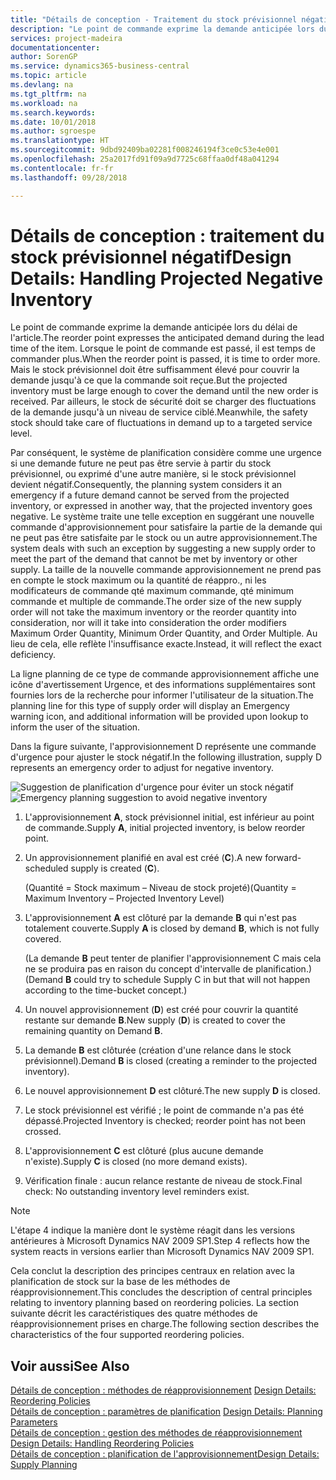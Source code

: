 ```yaml
---
title: "Détails de conception - Traitement du stock prévisionnel négatif | Microsoft Docs"
description: "Le point de commande exprime la demande anticipée lors du délai de l'article. Lorsque le point de commande est passé, il est temps de commander plus. Mais le stock prévisionnel doit être suffisamment élevé pour couvrir la demande jusqu'à ce que la commande soit reçue. Par ailleurs, le stock de sécurité doit se charger des fluctuations de la demande jusqu'à un niveau de service ciblé."
services: project-madeira
documentationcenter: 
author: SorenGP
ms.service: dynamics365-business-central
ms.topic: article
ms.devlang: na
ms.tgt_pltfrm: na
ms.workload: na
ms.search.keywords: 
ms.date: 10/01/2018
ms.author: sgroespe
ms.translationtype: HT
ms.sourcegitcommit: 9dbd92409ba02281f008246194f3ce0c53e4e001
ms.openlocfilehash: 25a2017fd91f09a9d7725c68ffaa0df48a041294
ms.contentlocale: fr-fr
ms.lasthandoff: 09/28/2018

---
```

# <a name="design-details-handling-projected-negative-inventory"></a><span data-ttu-id="b846d-106">Détails de conception : traitement du stock prévisionnel négatif</span><span class="sxs-lookup"><span data-stu-id="b846d-106">Design Details: Handling Projected Negative Inventory</span></span>
<span data-ttu-id="b846d-107">Le point de commande exprime la demande anticipée lors du délai de l'article.</span><span class="sxs-lookup"><span data-stu-id="b846d-107">The reorder point expresses the anticipated demand during the lead time of the item.</span></span> <span data-ttu-id="b846d-108">Lorsque le point de commande est passé, il est temps de commander plus.</span><span class="sxs-lookup"><span data-stu-id="b846d-108">When the reorder point is passed, it is time to order more.</span></span> <span data-ttu-id="b846d-109">Mais le stock prévisionnel doit être suffisamment élevé pour couvrir la demande jusqu'à ce que la commande soit reçue.</span><span class="sxs-lookup"><span data-stu-id="b846d-109">But the projected inventory must be large enough to cover the demand until the new order is received.</span></span> <span data-ttu-id="b846d-110">Par ailleurs, le stock de sécurité doit se charger des fluctuations de la demande jusqu'à un niveau de service ciblé.</span><span class="sxs-lookup"><span data-stu-id="b846d-110">Meanwhile, the safety stock should take care of fluctuations in demand up to a targeted service level.</span></span>  

 <span data-ttu-id="b846d-111">Par conséquent, le système de planification considère comme une urgence si une demande future ne peut pas être servie à partir du stock prévisionnel, ou exprimé d'une autre manière, si le stock prévisionnel devient négatif.</span><span class="sxs-lookup"><span data-stu-id="b846d-111">Consequently, the planning system considers it an emergency if a future demand cannot be served from the projected inventory, or expressed in another way, that the projected inventory goes negative.</span></span> <span data-ttu-id="b846d-112">Le système traite une telle exception en suggérant une nouvelle commande d'approvisionnement pour satisfaire la partie de la demande qui ne peut pas être satisfaite par le stock ou un autre approvisionnement.</span><span class="sxs-lookup"><span data-stu-id="b846d-112">The system deals with such an exception by suggesting a new supply order to meet the part of the demand that cannot be met by inventory or other supply.</span></span> <span data-ttu-id="b846d-113">La taille de la nouvelle commande approvisionnement ne prend pas en compte le stock maximum ou la quantité de réappro., ni les modificateurs de commande qté maximum commande, qté minimum commande et multiple de commande.</span><span class="sxs-lookup"><span data-stu-id="b846d-113">The order size of the new supply order will not take the maximum inventory or the reorder quantity into consideration, nor will it take into consideration the order modifiers Maximum Order Quantity, Minimum Order Quantity, and Order Multiple.</span></span> <span data-ttu-id="b846d-114">Au lieu de cela, elle reflète l'insuffisance exacte.</span><span class="sxs-lookup"><span data-stu-id="b846d-114">Instead, it will reflect the exact deficiency.</span></span>  

 <span data-ttu-id="b846d-115">La ligne planning de ce type de commande approvisionnement affiche une icône d'avertissement Urgence, et des informations supplémentaires sont fournies lors de la recherche pour informer l'utilisateur de la situation.</span><span class="sxs-lookup"><span data-stu-id="b846d-115">The planning line for this type of supply order will display an Emergency warning icon, and additional information will be provided upon lookup to inform the user of the situation.</span></span>  

 <span data-ttu-id="b846d-116">Dans la figure suivante, l'approvisionnement D représente une commande d'urgence pour ajuster le stock négatif.</span><span class="sxs-lookup"><span data-stu-id="b846d-116">In the following illustration, supply D represents an emergency order to adjust for negative inventory.</span></span>  

 <span data-ttu-id="b846d-117">![Suggestion de planification d'urgence pour éviter un stock négatif](media/nav_app_supply_planning_2_negative_inventory.png "Suggestion de planification d'urgence pour éviter un stock négatif")</span><span class="sxs-lookup"><span data-stu-id="b846d-117">![Emergency planning suggestion to avoid negative inventory](media/nav_app_supply_planning_2_negative_inventory.png "Emergency planning suggestion to avoid negative inventory")</span></span>  

1.  <span data-ttu-id="b846d-118">L'approvisionnement **A**, stock prévisionnel initial, est inférieur au point de commande.</span><span class="sxs-lookup"><span data-stu-id="b846d-118">Supply **A**, initial projected inventory, is below reorder point.</span></span>  
2.  <span data-ttu-id="b846d-119">Un approvisionnement planifié en aval est créé (**C**).</span><span class="sxs-lookup"><span data-stu-id="b846d-119">A new forward-scheduled supply is created (**C**).</span></span>  

     <span data-ttu-id="b846d-120">(Quantité = Stock maximum – Niveau de stock projeté)</span><span class="sxs-lookup"><span data-stu-id="b846d-120">(Quantity = Maximum Inventory – Projected Inventory Level)</span></span>  
3.  <span data-ttu-id="b846d-121">L'approvisionnement **A** est clôturé par la demande **B** qui n'est pas totalement couverte.</span><span class="sxs-lookup"><span data-stu-id="b846d-121">Supply **A** is closed by demand **B**, which is not fully covered.</span></span>  

     <span data-ttu-id="b846d-122">(La demande **B** peut tenter de planifier l'approvisionnement C mais cela ne se produira pas en raison du concept d'intervalle de planification.)</span><span class="sxs-lookup"><span data-stu-id="b846d-122">(Demand **B** could try to schedule Supply C in but that will not happen according to the time-bucket concept.)</span></span>  
4.  <span data-ttu-id="b846d-123">Un nouvel approvisionnement (**D**) est créé pour couvrir la quantité restante sur demande **B**.</span><span class="sxs-lookup"><span data-stu-id="b846d-123">New supply (**D**) is created to cover the remaining quantity on Demand **B**.</span></span>  
5.  <span data-ttu-id="b846d-124">La demande **B** est clôturée (création d'une relance dans le stock prévisionnel).</span><span class="sxs-lookup"><span data-stu-id="b846d-124">Demand **B** is closed (creating a reminder to the projected inventory).</span></span>  
6.  <span data-ttu-id="b846d-125">Le nouvel approvisionnement **D** est clôturé.</span><span class="sxs-lookup"><span data-stu-id="b846d-125">The new supply **D** is closed.</span></span>  
7.  <span data-ttu-id="b846d-126">Le stock prévisionnel est vérifié ; le point de commande n'a pas été dépassé.</span><span class="sxs-lookup"><span data-stu-id="b846d-126">Projected Inventory is checked; reorder point has not been crossed.</span></span>  
8.  <span data-ttu-id="b846d-127">L'approvisionnement **C** est clôturé (plus aucune demande n'existe).</span><span class="sxs-lookup"><span data-stu-id="b846d-127">Supply **C** is closed (no more demand exists).</span></span>  
9. <span data-ttu-id="b846d-128">Vérification finale : aucun relance restante de niveau de stock.</span><span class="sxs-lookup"><span data-stu-id="b846d-128">Final check: No outstanding inventory level reminders exist.</span></span>  

> [!NOTE]  
>  <span data-ttu-id="b846d-129">L'étape 4 indique la manière dont le système réagit dans les versions antérieures à Microsoft Dynamics NAV 2009 SP1.</span><span class="sxs-lookup"><span data-stu-id="b846d-129">Step 4 reflects how the system reacts in versions earlier than Microsoft Dynamics NAV 2009 SP1.</span></span>  

 <span data-ttu-id="b846d-130">Cela conclut la description des principes centraux en relation avec la planification de stock sur la base de les méthodes de réapprovisionnement.</span><span class="sxs-lookup"><span data-stu-id="b846d-130">This concludes the description of central principles relating to inventory planning based on reordering policies.</span></span> <span data-ttu-id="b846d-131">La section suivante décrit les caractéristiques des quatre méthodes de réapprovisionnement prises en charge.</span><span class="sxs-lookup"><span data-stu-id="b846d-131">The following section describes the characteristics of the four supported reordering policies.</span></span>  

## <a name="see-also"></a><span data-ttu-id="b846d-132">Voir aussi</span><span class="sxs-lookup"><span data-stu-id="b846d-132">See Also</span></span>  
 <span data-ttu-id="b846d-133">[Détails de conception : méthodes de réapprovisionnement](design-details-reordering-policies.md) </span><span class="sxs-lookup"><span data-stu-id="b846d-133">[Design Details: Reordering Policies](design-details-reordering-policies.md) </span></span>  
 <span data-ttu-id="b846d-134">[Détails de conception : paramètres de planification](design-details-planning-parameters.md) </span><span class="sxs-lookup"><span data-stu-id="b846d-134">[Design Details: Planning Parameters](design-details-planning-parameters.md) </span></span>  
 <span data-ttu-id="b846d-135">[Détails de conception : gestion des méthodes de réapprovisionnement](design-details-handling-reordering-policies.md) </span><span class="sxs-lookup"><span data-stu-id="b846d-135">[Design Details: Handling Reordering Policies](design-details-handling-reordering-policies.md) </span></span>  
 [<span data-ttu-id="b846d-136">Détails de conception : planification de l'approvisionnement</span><span class="sxs-lookup"><span data-stu-id="b846d-136">Design Details: Supply Planning</span></span>](design-details-supply-planning.md)

